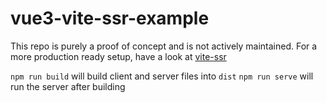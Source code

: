 # vue3-vite-ssr-example

This repo is purely a proof of concept and is not actively maintained.
For a more production ready setup, have a look at [vite-ssr](https://github.com/frandiox/vitedge/blob/master/example/functions/props/default.js)


`npm run build` will build client and server files into `dist`
`npm run serve` will run the server after building
